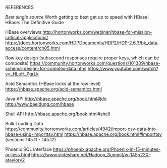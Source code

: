REFERENCES

*Best single source* Worth getting to best get up to speed with HBase!
HBase: The Definitive Guide 

HBase overviews
http://hortonworks.com/webinar/hbase-for-mission-critical-applications/ 
https://docs.hortonworks.com/HDPDocuments/HDP2/HDP-2.6.3/bk_data-access/content/ch05.html 

Row key design (subsecond responses require proper keys, which can be composite) 
https://community.hortonworks.com/questions/101309/hbase-schema-design-for-complex-data.html
https://www.youtube.com/watch?v=_HLoH_PgrLk

Acid Semantics (HBase locks at the row level)
https://hbase.apache.org/acid-semantics.html 

Java API
http://hbase.apache.org/book.html#jdo 
http://www.baeldung.com/hbase 

Shell API
http://hbase.apache.org/book.html#shell 

Bulk Loading Data
https://community.hortonworks.com/articles/4942/import-csv-data-into-hbase-using-importtsv.html
https://hbase.apache.org/book.html#importtsv (sections 145.11 - 145.12)

Phoenix SQL interface
https://phoenix.apache.org/Phoenix-in-15-minutes-or-less.html
https://www.slideshare.net/Hadoop_Summit/w-145p230-ataylorv2 

